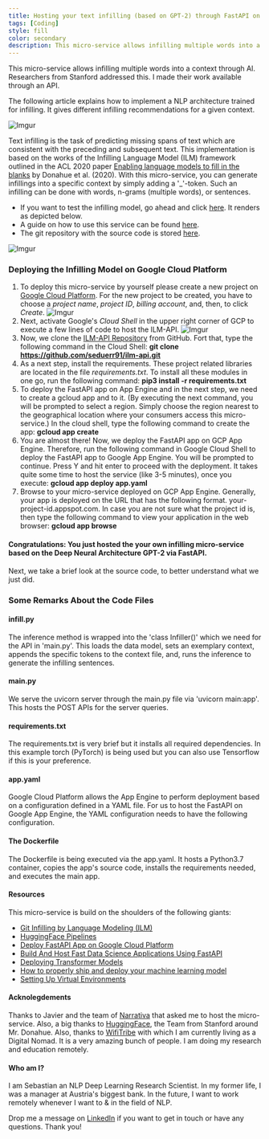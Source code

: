 ```yaml
---
title: Hosting your text infilling (based on GPT-2) through FastAPI on GCP
tags: [Coding]
style: fill
color: secondary
description: This micro-service allows infilling multiple words into a context through AI. Researchers from Stanford addressed this. I made their work available through an API.
---
```


This micro-service allows infilling multiple words into a context through AI. Researchers from Stanford addressed this. I made their work available through an API.

The following article explains how to implement a NLP architecture trained for infilling. It gives different infilling recommendations for a given context.

![Imgur](https://i.imgur.com/Qh0FFjN.png)

Text infilling is the task of predicting missing spans of text which are consistent with the preceding and subsequent text. This implementation is based on the works of the Infilling Language Model (ILM) framework outlined in the ACL 2020 paper [Enabling language models to fill in the blanks](https://arxiv.org/abs/2005.05339) by Donahue et al. (2020). With this micro-service, you can generate infillings into a specific context by simply adding a '_'-token. Such an infilling can be done with words, n-grams (multiple words), or sentences.

- If you want to test the infilling model, go ahead and click [here](https://ilmapi.uc.r.appspot.com/docs). It renders as depicted below.
- A guide on how to use this service can be found [here](https://seduerr91.github.io/blog/ilmapi-instructions).
- The git repository with the source code is stored [here](https://github.com/seduerr91/ilm-api).

![Imgur](https://i.imgur.com/kbHNMpM.png)

### Deploying the Infilling Model on Google Cloud Platform

1. To deploy this micro-service by yourself please create a new project on [Google Cloud Platform](https://cloud.google.com/). For the new project to be created, you have to choose a _project name_, _project ID_, _billing account_, and, then, to click _Create_.
![Imgur](https://i.imgur.com/tTvOugf.png)
2. Next, activate Google's _Cloud Shell_ in the upper right corner of GCP to execute a few lines of code to host the ILM-API.
![Imgur](https://i.imgur.com/IHxxlJu.png)
3. Now, we clone the [ILM-API Repository](https://github.com/seduerr91/ilm-api) from GitHub. Fort that, type the following command in the Cloud Shell: 
    __git clone https://github.com/seduerr91/ilm-api.git__
4. As a next step, install the requirements. These project related libraries are located in the file _requirements.txt_. To install all these modules in one go, run the following command:
    __pip3 install -r requirements.txt__
5. To deploy the FastAPI app on App Engine and in the next step, we need to create a gcloud app and to it. (By executing the next command, you will be prompted to select a region. Simply choose the region nearest to the geographical location where your consumers access this micro-service.) In the cloud shell, type the following command to create the app:
    __gcloud app create__
6. You are almost there! Now, we deploy the FastAPI app on GCP App Engine. Therefore, run the following command in Google Cloud Shell to deploy the FastAPI app to Google App Engine. You will be prompted to continue. Press Y and hit enter to proceed with the deployment. It takes quite some time to host the service (like 3-5 minutes), once you execute: 
    __gcloud app deploy app.yaml__
7. Browse to your micro-service deployed on GCP App Engine. Generally, your app is deployed on the URL that has the following format. your-project-id.appspot.com. In case you are not sure what the project id is, then type the following command to view your application in the web browser:
    __gcloud app browse__
    
#### Congratulations: You just hosted the your own infilling micro-service based on the Deep Neural Architecture GPT-2 via FastAPI.

Next, we take a brief look at the source code, to better understand what we just did.

### Some Remarks About the Code Files

#### infill.py
The inference method is wrapped into the 'class Infiller()' which we need for the API in 'main.py'. This loads the data model, sets an exemplary context, appends the specific tokens to the context file, and, runs the inference to generate the infilling sentences.

<script src="https://gist.github.com/seduerr91/9183c728c18461c98c2f8ab5b9517009.js"></script>

#### main.py
We serve the uvicorn server through the main.py file via 'uvicorn main:app'. This hosts the POST APIs for the server queries.

<script src="https://gist.github.com/seduerr91/e389a2c212452f459c37346530a388b0.js"></script>

#### requirements.txt
The requirements.txt is very brief but it installs all required dependencies. In this example torch (PyTorch) is being used but you can also use Tensorflow if this is your preference.

<script src="https://gist.github.com/seduerr91/60ae1fdc383ece9daa5007f3a180240e.js"></script>

#### app.yaml
Google Cloud Platform allows the App Engine to perform deployment based on a configuration defined in a YAML file. For us to host the FastAPI on Google App Engine, the YAML configuration needs to have the following configuration.

<script src="https://gist.github.com/seduerr91/2fcd135a83023cbcfefb66b373b9ec58.js"></script>

#### The Dockerfile

The Dockerfile is being executed via the app.yaml. It hosts a Python3.7 container, copies the app's source code, installs the requirements needed, and executes the main app.

<script src="https://gist.github.com/seduerr91/5cdbd83bd095a421120e06d209d7fe24.js"></script>

#### Resources

This micro-service is build on the shoulders of the following giants:

- [Git Infilling by Language Modeling (ILM)](https://github.com/chrisdonahue/ilm)
- [HuggingFace Pipelines](https://huggingface.co/transformers/main_classes/pipelines.html)
- [Deploy FastAPI App on Google Cloud Platform](https://www.tutlinks.com/deploy-fastapi-app-on-google-cloud-platform/)
- [Build And Host Fast Data Science Applications Using FastAPI](https://towardsdatascience.com/build-and-host-fast-data-science-applications-using-fastapi-823be8a1d6a0)
- [Deploying Transformer Models](https://chatbotslife.com/deploying-transformer-models-1350876016f)
- [How to properly ship and deploy your machine learning model](https://towardsdatascience.com/how-to-properly-ship-and-deploy-your-machine-learning-model-8a8664b763c4)
- [Setting Up Virtual Environments](https://docs.python.org/3/tutorial/venv.html)

#### Acknolegdements

Thanks to Javier and the team of [Narrativa](narrativa.com) that asked me to host the micro-service. Also, a big thanks to [HuggingFace](huggingface.co), the Team from Stanford around Mr. Donahue. Also, thanks to [WifiTribe](wifitribe.co) with which I am currently living as a Digital Nomad. It is a very amazing bunch of people. I am doing my research and education remotely.

#### Who am I?

I am Sebastian an NLP Deep Learning Research Scientist. In my former life, I was a manager at Austria's biggest bank. In the future, I want to work remotely whenever I want to & in the field of NLP.

Drop me a message on [LinkedIn](https://www.linkedin.com/in/sebastianduerr/) if you want to get in touch or have any questions. Thank you!